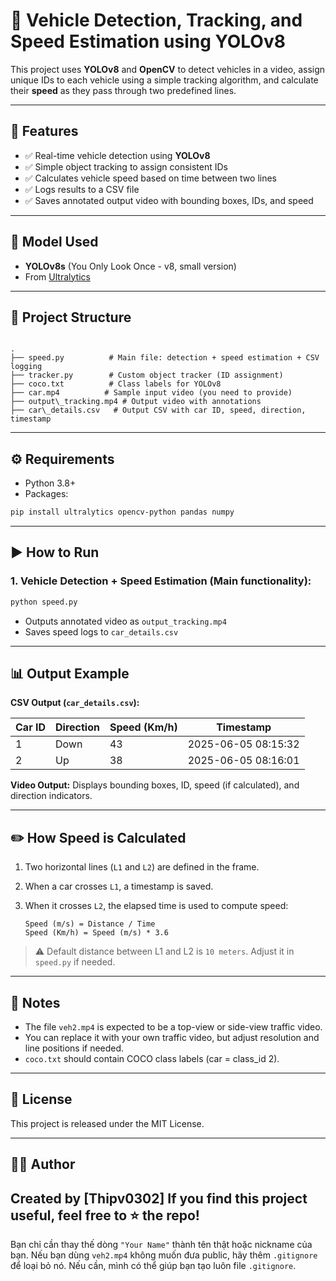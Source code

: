
# 🚗 Vehicle Detection, Tracking, and Speed Estimation using YOLOv8

This project uses **YOLOv8** and **OpenCV** to detect vehicles in a video, assign unique IDs to each vehicle using a simple tracking algorithm, and calculate their **speed** as they pass through two predefined lines.

---

## 📌 Features

- ✅ Real-time vehicle detection using **YOLOv8**
- ✅ Simple object tracking to assign consistent IDs
- ✅ Calculates vehicle speed based on time between two lines
- ✅ Logs results to a CSV file
- ✅ Saves annotated output video with bounding boxes, IDs, and speed

---

## 🧠 Model Used

- **YOLOv8s** (You Only Look Once - v8, small version)
- From [Ultralytics](https://github.com/ultralytics/ultralytics)

---

## 📁 Project Structure

```

.
├── speed.py          # Main file: detection + speed estimation + CSV logging
├── tracker.py        # Custom object tracker (ID assignment)
├── coco.txt          # Class labels for YOLOv8
├── car.mp4          # Sample input video (you need to provide)
├── output\_tracking.mp4 # Output video with annotations
├── car\_details.csv   # Output CSV with car ID, speed, direction, timestamp

````

---

## ⚙️ Requirements

- Python 3.8+
- Packages:

```bash
pip install ultralytics opencv-python pandas numpy
````

---

## ▶️ How to Run

### 1. Vehicle Detection + Speed Estimation (Main functionality):

```bash
python speed.py
```

* Outputs annotated video as `output_tracking.mp4`
* Saves speed logs to `car_details.csv`

---

## 📊 Output Example

**CSV Output (`car_details.csv`):**

| Car ID | Direction | Speed (Km/h) | Timestamp           |
| ------ | --------- | ------------ | ------------------- |
| 1      | Down      | 43           | 2025-06-05 08:15:32 |
| 2      | Up        | 38           | 2025-06-05 08:16:01 |

**Video Output:**
Displays bounding boxes, ID, speed (if calculated), and direction indicators.

---

## ✏️ How Speed is Calculated

1. Two horizontal lines (`L1` and `L2`) are defined in the frame.
2. When a car crosses `L1`, a timestamp is saved.
3. When it crosses `L2`, the elapsed time is used to compute speed:

   ```
   Speed (m/s) = Distance / Time
   Speed (Km/h) = Speed (m/s) * 3.6
   ```

> ⚠️ Default distance between L1 and L2 is `10 meters`. Adjust it in `speed.py` if needed.

---

## 📌 Notes

* The file `veh2.mp4` is expected to be a top-view or side-view traffic video.
* You can replace it with your own traffic video, but adjust resolution and line positions if needed.
* `coco.txt` should contain COCO class labels (car = class\_id 2).

---

## 📜 License

This project is released under the MIT License.

---

## 🙋‍♂️ Author

Created by \[Thipv0302]
If you find this project useful, feel free to ⭐ the repo!
---

Bạn chỉ cần thay thế dòng `"Your Name"` thành tên thật hoặc nickname của bạn. Nếu bạn dùng `veh2.mp4` không muốn đưa public, hãy thêm `.gitignore` để loại bỏ nó. Nếu cần, mình có thể giúp bạn tạo luôn file `.gitignore`.
```
